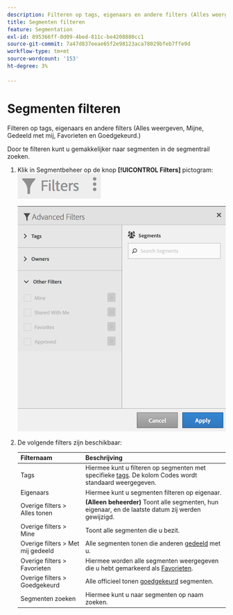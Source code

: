 ```yaml
---
description: Filteren op tags, eigenaars en andere filters (Alles weergeven, Mijne, Gedeeld met mij, Favorieten en Goedgekeurd.)
title: Segmenten filteren
feature: Segmentation
exl-id: 895366ff-0d09-4bed-811c-be4208880cc1
source-git-commit: 7a47d837eeae65f2e98123aca78029bfeb7ffe9d
workflow-type: tm+mt
source-wordcount: '153'
ht-degree: 3%

---
```


# Segmenten filteren

Filteren op tags, eigenaars en andere filters (Alles weergeven, Mijne, Gedeeld met mij, Favorieten en Goedgekeurd.)

Door te filteren kunt u gemakkelijker naar segmenten in de segmentrail zoeken.

1. Klik in Segmentbeheer op de knop **[!UICONTROL Filters]** pictogram:  ![](assets/filter_icon.png)

   ![](assets/filtering.png)

1. De volgende filters zijn beschikbaar:

   | Filternaam | Beschrijving |
   |---|---|
   | Tags | Hiermee kunt u filteren op segmenten met specifieke [tags](/help/components/segmentation/segmentation-workflow/seg-tag.md). De kolom Codes wordt standaard weergegeven. |
   | Eigenaars | Hiermee kunt u segmenten filteren op eigenaar. |
   | Overige filters > Alles tonen | **(Alleen beheerder)** Toont alle segmenten, hun eigenaar, en de laatste datum zij werden gewijzigd. |
   | Overige filters > Mine | Toont alle segmenten die u bezit. |
   | Overige filters > Met mij gedeeld | Alle segmenten tonen die anderen [gedeeld](/help/components/segmentation/segmentation-workflow/t-seg-share.md) met u. |
   | Overige filters > Favorieten | Hiermee worden alle segmenten weergegeven die u hebt gemarkeerd als [Favorieten](/help/components/segmentation/segmentation-workflow/t-seg-favorite.md). |
   | Overige filters > Goedgekeurd | Alle officieel tonen [goedgekeurd](/help/components/segmentation/segmentation-workflow/seg-approve.md) segmenten. |
   | Segmenten zoeken | Hiermee kunt u naar segmenten op naam zoeken. |
